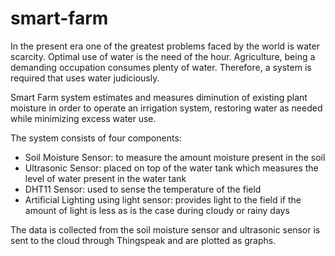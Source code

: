 # smart-farm

In the present era one of the greatest problems faced by the world is water scarcity. Optimal use of water is the need of the hour. Agriculture, being a demanding occupation consumes plenty of water. Therefore, a system is required that uses water judiciously.

Smart Farm system estimates and measures diminution of existing plant moisture in order to operate an irrigation system, restoring water as needed while minimizing excess water use.

The system consists of four components:
* Soil Moisture Sensor: to measure the amount moisture present in the soil
* Ultrasonic Sensor: placed on top of the water tank which measures the level of water present in the water tank
* DHT11 Sensor: used to sense the temperature of the field
* Artificial Lighting using light sensor: provides light to the field if the amount of light is less as is the case during cloudy or rainy days

The data is collected from the soil moisture sensor and ultrasonic sensor is sent to the cloud through Thingspeak and are plotted as graphs.
